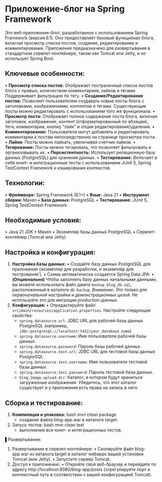 # Приложение-блог на Spring Framework

Это веб-приложение-блог, разработанное с использованием Spring Framework (версия 6.1). Оно предоставляет базовый функционал блога, включая просмотр списка постов, создание, редактирование и комментирование.  Приложение предназначено для развертывания в стандартном сервлет-контейнере, таком как Tomcat или Jetty, и *не* использует Spring Boot.

## Ключевые особенности:

•   **Просмотр списка постов:** Отображает постраничный список постов блога с превью, количеством комментариев, лайков и тегами. Поддерживает фильтрацию по тегу.
•   **Создание/Редактирование постов:** Позволяет пользователям создавать новые посты блога с заголовками, изображениями, контентом и тегами. Существующие посты можно редактировать с использованием того же функционала.
•   **Просмотр поста:** Отображает полное содержание поста блога, включая заголовок, изображение, контент (отформатированный по абзацам), теги, комментарии, кнопку "лайк" и опции редактирования/удаления.
•   **Комментирование:** Пользователи могут добавлять и редактировать комментарии к постам непосредственно на странице просмотра поста.
•   **Лайки:**  Посты можно лайкать, увеличивая счетчик лайков.
•   **Тегирование:** Посты можно тегировать, что позволяет фильтровать и организовывать их.
•   **Персистентность:** Использует реляционную базу данных (PostgreSQL) для хранения данных.
•   **Тестирование:** Включает в себя юнит- и интеграционные тесты с использованием JUnit 5, Spring TestContext Framework и кэширования контекстов.

## Технологии:

•   **Фреймворк:** Spring Framework (6.1+)
•   **Язык:** Java 21
•   **Инструмент сборки:** Maven
•   **База данных:** PostgreSQL
•   **Тестирование:** JUnit 5, Spring TestContext Framework

## Необходимые условия:

•   Java 21 JDK
•   Maven
•   Экземпляр базы данных PostgreSQL
•   Сервлет-контейнер (Tomcat или Jetty)

## Настройка и конфигурация:

1.  **Настройка базы данных:**
    •   Создайте базу данных PostgreSQL для приложения (экземпляр для разработки, и экземпляр для тестрования').
    •   Схема автоматически создается Spring Data JPA.
    •   **(Опционально)** Чтобы заполнить базу данных начальными данными, вы можете использовать файл дампа `backup_blog_db.sql`, расположенный в каталоге `db-backup`.  *Внимание: Это только для первоначальной настройки и демонстрационных целей.  Не используйте это для миграции production-данных.*
2.  **Конфигурация:**
    •   Отредактируйте файл `src/main/resources/application.properties`. Настройте следующие свойства:
    *   `spring.datasource.url`: JDBC URL для рабочей базы данных PostgreSQL (например, `jdbc:postgresql://localhost:5432/your_database_name`)
    *   `spring.datasource.username`: Имя пользователя рабочей базы данных.
    *   `spring.datasource.password`: Пароль базы рабочей данных.
    *   `spring.datasource.test.url`: JDBC URL для тестовой базы данных PostgreSQL 
    *   `spring.datasource.test.username`: Имя пользователя тестовой базы данных.
    *   `spring.datasource.test.password`: Пароль тестовой базы данных.
    *   `blog.image.upload.dir`: Каталог, в котором будут храниться загруженные изображения. Убедитесь, что этот каталог существует и у приложения есть права на запись в него.

## Сборка и тестирование:

1.  **Компиляция и упаковка:**
    bash
    mvn clean package
    - создание файла blog-app.war в каталоге target.
2. Запуск тестов:
    bash
    mvn clean test 
    - выполнение все юнит- и интеграционных тестов. 

▌Развертывание:

1. Развертывание в сервлет-контейнере:
   •  Скопируйте файл blog-app.war из каталога target в каталог webapps вашей установки Tomcat (или Jetty).
   •  Запустите сервер Tomcat.
2. Доступ к приложению:
   •  Откройте свой веб-браузер и перейдите по адресу http://localhost:8080/blog-app/posts (отрегулируйте порт и контекстный путь в соответствии с вашей конфигурацией Tomcat).






 
